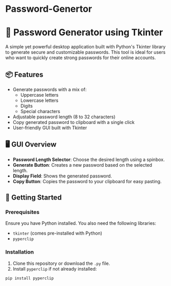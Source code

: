 # Password-Genertor

# 🔐 Password Generator using Tkinter

A simple yet powerful desktop application built with Python's Tkinter library to generate secure and customizable passwords. This tool is ideal for users who want to quickly create strong passwords for their online accounts.

## 📦 Features

- Generate passwords with a mix of:
  - Uppercase letters
  - Lowercase letters
  - Digits
  - Special characters
- Adjustable password length (8 to 32 characters)
- Copy generated password to clipboard with a single click
- User-friendly GUI built with Tkinter

## 🖥️ GUI Overview

- **Password Length Selector**: Choose the desired length using a spinbox.
- **Generate Button**: Creates a new password based on the selected length.
- **Display Field**: Shows the generated password.
- **Copy Button**: Copies the password to your clipboard for easy pasting.

## 🚀 Getting Started

### Prerequisites

Ensure you have Python installed. You also need the following libraries:

- `tkinter` (comes pre-installed with Python)
- `pyperclip`

### Installation

1. Clone this repository or download the `.py` file.
2. Install `pyperclip` if not already installed:

```bash
pip install pyperclip
